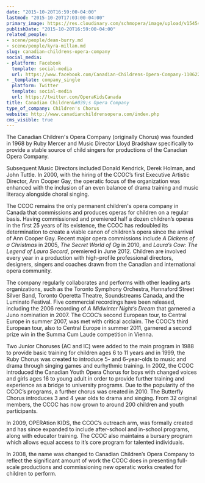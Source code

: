 ```yaml
---
date: "2015-10-20T16:59:00-04:00"
lastmod: "2015-10-20T17:03:00-04:00"
primary_image: https://res.cloudinary.com/schmopera/image/upload/v1545409169/media/webhook-uploads/1445374761002/YDEPCndC.jpeg.jpeg
publishDate: "2015-10-20T16:59:00-04:00"
related_people:
- scene/people/dean-burry.md
- scene/people/kyra-millan.md
slug: canadian-childrens-opera-company
social_media:
- platform: Facebook
  template: social-media
  url: https://www.facebook.com/Canadian-Childrens-Opera-Company-110622059017962/
- _template: company_single
  platform: Twitter
  template: social-media
  url: https://twitter.com/OperaKidsCanada
title: Canadian Children&#039;s Opera Company
type_of_company: Children's Chorus
website: http://www.canadianchildrensopera.com/index.php
cms_visible: true
---
```


The Canadian Children's Opera Company (originally Chorus) was founded in 1968 by Ruby Mercer and Music Director Lloyd Bradshaw specifically to provide a stable source of child singers for productions of the Canadian Opera Company. 

Subsequent Music Directors included Donald Kendrick, Derek Holman, and John Tuttle. In 2000, with the hiring of the CCOC’s first Executive Artistic Director, Ann Cooper Gay, the operatic focus of the organization was enhanced with the inclusion of an even balance of drama training and music literacy alongside choral singing. 

The CCOC remains the only permanent children's opera company in Canada that commissions and produces operas for children on a regular basis. Having commissioned and premiered half a dozen children’s operas in the first 25 years of its existence, the CCOC has redoubled its determination to create a viable canon of children’s opera since the arrival of Ann Cooper Gay. Recent major opera commissions include *A Dickens of a Christmas* in 2005, *The Secret World of Og* in 2010, and *Laura’s Cow: The Legend of Laura Secord*, premiered in June 2012. Children are involved every year in a production with high-profile professional directors, designers, singers and coaches drawn from the Canadian and international opera community. 

The company regularly collaborates and performs with other leading arts organizations, such as the Toronto Symphony Orchestra, Hannaford Street Silver Band, Toronto Operetta Theatre, Soundstreams Canada, and the Luminato Festival. Five commercial recordings have been released, including the 2006 recording of *A Midwinter Night’s Dream* that garnered a Juno nomination in 2007. The CCOC’s second European tour, to Central Europe in summer 2007, was met with critical acclaim. The CCOC’s third European tour, also to Central Europe in summer 2011, garnered a second prize win in the Summa Cum Laude competition in Vienna. 

Two Junior Choruses (AC and IC) were added to the main program in 1988 to provide basic training for children ages 6 to 11 years and in 1999, the Ruby Chorus was created to introduce 5- and 6-year-olds to music and drama through singing games and eurhythmic training. In 2002, the CCOC introduced the Canadian Youth Opera Chorus for boys with changed voices and girls ages 16 to young adult in order to provide further training and experience as a bridge to university programs. Due to the popularity of the CCOC’s programs, a further chorus was created in 2010. The Butterfly Chorus introduces 3 and 4 year olds to drama and singing. From 32 original members, the CCOC has now grown to around 200 children and youth participants. 

In 2009, OPERAtion KIDS, the CCOC’s outreach arm, was formally created and has since expanded to include after-school and in-school programs, along with educator training. The CCOC also maintains a bursary program which allows equal access to it’s core program for talented individuals. 

In 2008, the name was changed to Canadian Children’s Opera Company to reflect the significant amount of work the CCOC does in presenting full-scale productions and commissioning new operatic works created for children to perform.

